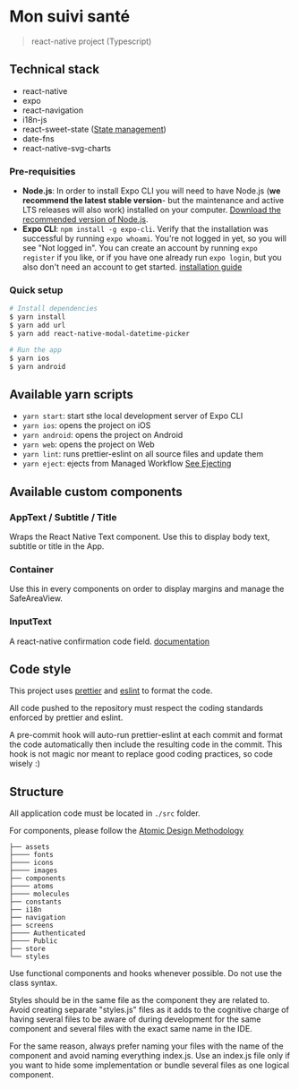# Mon suivi santé

> react-native project (Typescript)

## Technical stack

- react-native
- expo
- react-navigation
- i18n-js
- react-sweet-state ([State management](https://atlassian.github.io/react-sweet-state/))
- date-fns
- react-native-svg-charts

### Pre-requisities

- **Node.js**: In order to install Expo CLI you will need to have Node.js (**we recommend the latest stable version**- but the maintenance and active LTS releases will also work) installed on your computer. [Download the recommended version of Node.js](https://nodejs.org/en/).
- **Expo CLI**: `npm install -g expo-cli`. Verify that the installation was successful by running `expo whoami`. You're not logged in yet, so you will see "Not logged in". You can create an account by running `expo register` if you like, or if you have one already run `expo login`, but you also don't need an account to get started. [installation guide](https://docs.expo.io/get-started/installation/)

### Quick setup

```bash
# Install dependencies
$ yarn install
$ yarn add url 
$ yarn add react-native-modal-datetime-picker

# Run the app
$ yarn ios
$ yarn android

```

## Available yarn scripts

- `yarn start`: start sthe local development server of Expo CLI
- `yarn ios`: opens the project on iOS
- `yarn android`: opens the project on Android
- `yarn web`: opens the project on Web
- `yarn lint`: runs prettier-eslint on all source files and update them
- `yarn eject`: ejects from Managed Workflow [See Ejecting](https://docs.expo.io/bare/customizing/)

## Available custom components

### AppText / Subtitle / Title

Wraps the React Native Text component. Use this to display body text, subtitle or title in the App.

### Container

Use this in every components on order to display margins and manage the SafeAreaView.

### InputText

A react-native confirmation code field. [documentation](https://github.com/retyui/react-native-confirmation-code-field)

## Code style

This project uses [prettier](https://github.com/prettier/prettier) and [eslint](https://github.com/eslint/eslint) to format the code.

All code pushed to the repository must respect the coding standards enforced by prettier and eslint.

A pre-commit hook will auto-run prettier-eslint at each commit and format the code automatically then include the resulting code in the commit.
This hook is not magic nor meant to replace good coding practices, so code wisely :)

## Structure

All application code must be located in `./src` folder.

For components, please follow the [Atomic Design Methodology](https://bradfrost.com/blog/post/atomic-web-design/)

    ├── assets
    ├──── fonts
    ├──── icons
    ├──── images
    ├── components
    ├──── atoms
    ├──── molecules
    ├── constants
    ├── i18n
    ├── navigation
    ├── screens
    ├──── Authenticated
    ├──── Public
    ├── store
    └── styles

Use functional components and hooks whenever possible. Do not use the class syntax.

Styles should be in the same file as the component they are related to. Avoid creating separate "styles.js"
files as it adds to the cognitive charge of having several files to be aware of during development
for the same component and several files with the exact same name in the IDE.

For the same reason, always prefer naming your files with the name of the component and avoid naming everything index.js. Use an index.js file only if you want to hide some implementation or bundle several files as one logical component.
